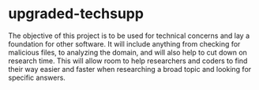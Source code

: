 # upgraded-techsupp

The objective of this project is to be used for technical concerns and lay a foundation for other software. It will include anything from checking for malicious files, to analyzing the domain, and will also help to cut down on research time. This will allow room to help researchers and coders to find their way easier and faster when researching a broad topic and looking for specific answers.
